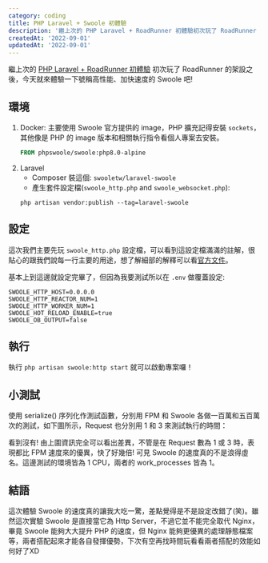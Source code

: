 ```yaml
---
category: coding
title: PHP Laravel + Swoole 初體驗
description: '繼上次的 PHP Laravel + RoadRunner 初體驗初次玩了 RoadRunner 的架設之後，今天就來體驗一下'
createdAt: '2022-09-01'
updatedAt: '2022-09-01'
---
```


繼上次的 [PHP Laravel + RoadRunner 初體驗](https://wangchristine.github.io/article/coding/php-laravel-roadrunner-first-experience) 初次玩了 RoadRunner 的架設之後，今天就來體驗一下號稱高性能、加快速度的 Swoole 吧!

## 環境

1. Docker: 主要使用 Swoole 官方提供的 image，PHP 擴充記得安裝 `sockets`，其他像是 PHP 的 image 版本和相關執行指令看個人專案去安裝。
    ```dockerfile
    FROM phpswoole/swoole:php8.0-alpine
    ```
2. Laravel
   * Composer 裝這個: `swooletw/laravel-swoole`
   * 產生套件設定檔(`swoole_http.php` and `swoole_websocket.php`):
    ```
    php artisan vendor:publish --tag=laravel-swoole
    ```

## 設定

這次我們主要先玩 `swoole_http.php` 設定檔，可以看到這設定檔滿滿的註解，很貼心的跟我們說每一行主要的用途，想了解細部的解釋可以看[官方文件](https://github.com/swooletw/laravel-swoole/wiki/5.-Configuration)。

基本上到這邊就設定完畢了，但因為我要測試所以在 `.env` 做覆蓋設定:
```
SWOOLE_HTTP_HOST=0.0.0.0
SWOOLE_HTTP_REACTOR_NUM=1
SWOOLE_HTTP_WORKER_NUM=1
SWOOLE_HOT_RELOAD_ENABLE=true
SWOOLE_OB_OUTPUT=false
```

## 執行
執行 `php artisan swoole:http start` 就可以啟動專案囉！

## 小測試
使用 serialize() 序列化作測試函數，分別用 FPM 和 Swoole 各做一百萬和五百萬次的測試，如下圖所示，Request 也分別用 1 和 3 來測試執行的時間：

<markdown-img src="articles/php-laravel-swoole-first-experience-1.png"></markdown-img>

看到沒有! 由上圖資訊完全可以看出差異，不管是在 Request 數為 1 或 3 時，表現都比 FPM 速度來的優異，快了好幾倍! 可見 Swoole 的速度真的不是浪得虛名。這邊測試的環境皆為 1 CPU，兩者的 work_processes 皆為 1。

## 結語
這次體驗 Swoole 的速度真的讓我大吃一驚，差點覺得是不是設定改錯了(笑)。雖然這次實驗 Swoole 是直接當它為 Http Server，不過它並不能完全取代 Nginx，畢竟 Swoole 能夠大大提升 PHP 的速度，但 Nginx 能夠更優異的處理靜態檔案等，兩者搭配起來才能各自發揮優勢，下次有空再找時間玩看看兩者搭配的效能如何好了XD
